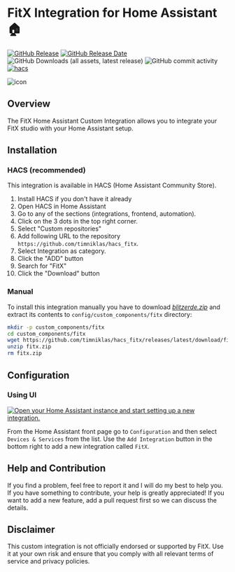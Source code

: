 # FitX Integration for Home Assistant 🏠

[![GitHub Release](https://img.shields.io/github/v/release/timniklas/hacs_fitx?sort=semver&style=for-the-badge&color=green)](https://github.com/timniklas/hacs_fitx/releases/)
[![GitHub Release Date](https://img.shields.io/github/release-date/timniklas/hacs_fitx?style=for-the-badge&color=green)](https://github.com/timniklas/hacs_fitx/releases/)
![GitHub Downloads (all assets, latest release)](https://img.shields.io/github/downloads/timniklas/hacs_fitx/latest/total?style=for-the-badge&label=Downloads%20latest%20Release)
![GitHub commit activity](https://img.shields.io/github/commit-activity/m/timniklas/hacs_fitx?style=for-the-badge)
[![hacs](https://img.shields.io/badge/HACS-Integration-blue.svg?style=for-the-badge)](https://github.com/hacs/integration)

![icon](https://brands.home-assistant.io/fitx/dark_logo.png)

## Overview

The FitX Home Assistant Custom Integration allows you to integrate your FitX studio with your Home Assistant setup.

## Installation

### HACS (recommended)

This integration is available in HACS (Home Assistant Community Store).

1. Install HACS if you don't have it already
2. Open HACS in Home Assistant
3. Go to any of the sections (integrations, frontend, automation).
4. Click on the 3 dots in the top right corner.
5. Select "Custom repositories"
6. Add following URL to the repository `https://github.com/timniklas/hacs_fitx`.
7. Select Integration as category.
8. Click the "ADD" button
9. Search for "FitX"
10. Click the "Download" button

### Manual

To install this integration manually you have to download [_blitzerde.zip_](https://github.com/timniklas/hacs_fitx/releases/latest/) and extract its contents to `config/custom_components/fitx` directory:

```bash
mkdir -p custom_components/fitx
cd custom_components/fitx
wget https://github.com/timniklas/hacs_fitx/releases/latest/download/fitx.zip
unzip fitx.zip
rm fitx.zip
```

## Configuration

### Using UI

[![Open your Home Assistant instance and start setting up a new integration.](https://my.home-assistant.io/badges/config_flow_start.svg)](https://my.home-assistant.io/redirect/config_flow_start/?domain=fitx)

From the Home Assistant front page go to `Configuration` and then select `Devices & Services` from the list.
Use the `Add Integration` button in the bottom right to add a new integration called `FitX`.

## Help and Contribution

If you find a problem, feel free to report it and I will do my best to help you.
If you have something to contribute, your help is greatly appreciated!
If you want to add a new feature, add a pull request first so we can discuss the details.

## Disclaimer

This custom integration is not officially endorsed or supported by FitX.
Use it at your own risk and ensure that you comply with all relevant terms of service and privacy policies.
